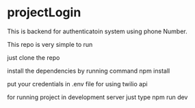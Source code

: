 # projectLogin

This is backend for authenticatoin system using phone Number.

This repo is very simple to run 

just clone the repo 

install the dependencies by running command npm install

put your credentials in .env file for using twilio api

for running project in development server just type npm run dev 
